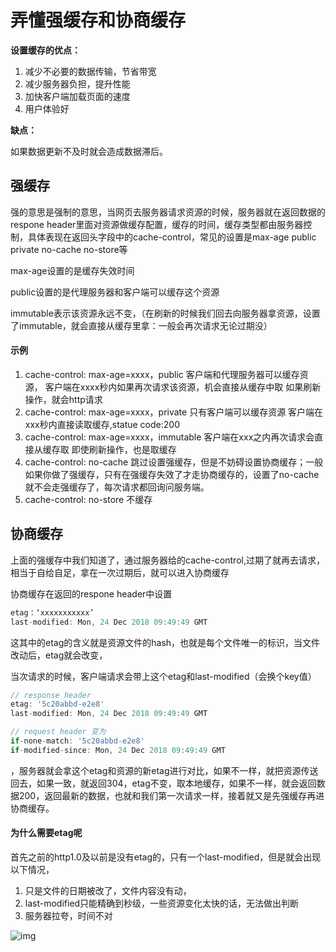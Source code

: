 # 弄懂强缓存和协商缓存

**设置缓存的优点：**

1. 减少不必要的数据传输，节省带宽
2. 减少服务器负担，提升性能
3. 加快客户端加载页面的速度
4. 用户体验好

**缺点：**

如果数据更新不及时就会造成数据滞后。



## 强缓存

强的意思是强制的意思，当网页去服务器请求资源的时候，服务器就在返回数据的respone header里面对资源做缓存配置，缓存的时间，缓存类型都由服务器控制，具体表现在返回头字段中的cache-control，常见的设置是max-age public private no-cache no-store等



max-age设置的是缓存失效时间

public设置的是代理服务器和客户端可以缓存这个资源

immutable表示该资源永远不变，（在刷新的时候我们回去向服务器拿资源，设置了immutable，就会直接从缓存里拿：一般会再次请求无论过期没）





#### 示例

1. cache-control: max-age=xxxx，public
   客户端和代理服务器可以缓存资源，
   客户端在xxxx秒内如果再次请求该资源，机会直接从缓存中取
   如果刷新操作，就会http请求
2. cache-control: max-age=xxxx，private
   只有客户端可以缓存资源
   客户端在xxx秒内直接读取缓存,statue code:200
3. cache-control: max-age=xxxx，immutable
   客户端在xxx之内再次请求会直接从缓存取
   即使刷新操作，也是取缓存
4. cache-control: no-cache
   跳过设置强缓存，但是不妨碍设置协商缓存；一般如果你做了强缓存，只有在强缓存失效了才走协商缓存的，设置了no-cache就不会走强缓存了，每次请求都回询问服务端。
5. cache-control: no-store
   不缓存





## 协商缓存

上面的强缓存中我们知道了，通过服务器给的cache-control,过期了就再去请求，相当于自给自足，拿在一次过期后，就可以进入协商缓存

协商缓存在返回的respone header中设置

```js
etag：‘xxxxxxxxxxx’
last-modified: Mon, 24 Dec 2018 09:49:49 GMT
```

这其中的etag的含义就是资源文件的hash，也就是每个文件唯一的标识，当文件改动后，etag就会改变，

当次请求的时候，客户端请求会带上这个etag和last-modified（会换个key值）

```js
// response header
etag: '5c20abbd-e2e8'
last-modified: Mon, 24 Dec 2018 09:49:49 GMT

// request header 变为
if-none-match: '5c20abbd-e2e8'
if-modified-since: Mon, 24 Dec 2018 09:49:49 GMT
```

，服务器就会拿这个etag和资源的新etag进行对比，如果不一样，就把资源传送回去，如果一致，就返回304，etag不变，取本地缓存，如果不一样，就会返回数据200，返回最新的数据，也就和我们第一次请求一样，接着就又是先强缓存再进协商缓存。



#### 为什么需要etag呢

首先之前的http1.0及以前是没有etag的，只有一个last-modified，但是就会出现以下情况，

1. 只是文件的日期被改了，文件内容没有动，
2. last-modified只能精确到秒级，一些资源变化太快的话，无法做出判断
3. 服务器拉夸，时间不对







![img](https://uploadfiles.nowcoder.com/images/20190312/311436_1552361773903_9DC69E327B4B3691E94CD9D52D10E2C1)

